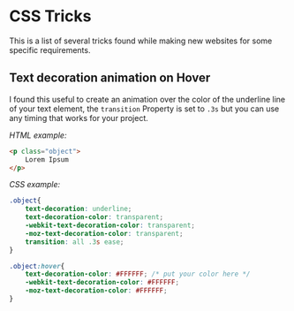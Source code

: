 # CSS Tricks 

This is a list of several tricks found while making new websites for some specific requirements.

## Text decoration animation on Hover

I found this useful to create an animation over the color of the underline line of your text element, the `transition` Property is set to `.3s` but you can use any timing that works for your project. 

*HTML example:*

```html
<p class="object">
    Lorem Ipsum
</p>
```
*CSS example:*

```css
.object{
    text-decoration: underline;
    text-decoration-color: transparent;
    -webkit-text-decoration-color: transparent;
    -moz-text-decoration-color: transparent;
    transition: all .3s ease;
}

.object:hover{
    text-decoration-color: #FFFFFF; /* put your color here */
    -webkit-text-decoration-color: #FFFFFF;
    -moz-text-decoration-color: #FFFFFF;
}
```
